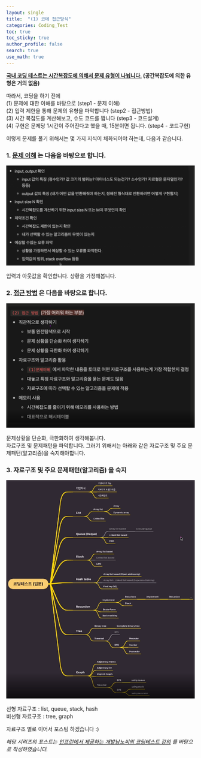 ```yaml
---
layout: single  
title:  "(1) 코테 접근방식"
categories: Coding_Test
toc: true
toc_sticky: true
author_profile: false
search: true
use_math: true
---
```


**<u>국내 코딩 테스트는 시간복잡도에 의해서 문제 유형이 나뉩니다.</u> (공간복잡도에 의한 유형은 거의 없음)**

따라서, 코딩을 하기 전에    
(1) 문제에 대한 이해를 바탕으로 (step1 - 문제 이해)   
(2) 입력 제한을 통해 문제의 유형을 파악합니다 (step2 - 접근방법)   
(3) 시간 복잡도를 계산해보고, 슈도 코드를 짭니다 (step3 - 코드설계)         
(4) 구현은 문제당 1시간이 주어진다고 했을 때, 15분이면 됩니다. (step4 - 코드구현)         

이렇게 문제를 풀기 위해서는 몇 가지 지식이 체화되어야 하는데, 다음과 같습니다.    

### 1. <u>문제 이해</u> 는 다음을 바탕으로 합니다.
<img src="/assets/images/2023-04-01-approach/접근방법2.png" alt="문제이해" style="zoom:80%;" /> <br/>

입력과 아웃값을 확인합니다. 상황을 가정해봅니다.


### 2. <u>접근 방법</u> 은 다음을 바탕으로 합니다.
<img src="/assets/images/2023-04-01-approach/접근방법1.png" alt="문제이해" style="zoom:80%;" /> <br/>

문제상황을 단순화, 극한화하여 생각해봅니다.     
자료구조 및 문제패턴을 파악합니다. 
그러기 위해서는 아래와 같은 자료구조 및 주요 문제패턴(알고리즘)을 숙지해야합니다.    


### 3. 자료구조 및 주요 문제패턴(알고리즘) 을 숙지    
<img src="/assets/images/2023-04-01-approach/2023-04-02-CT.png" alt="개념도" style="zoom:80%;" /> <br/>

선형 자료구조 : list, queue, stack, hash  
비선형 자료구조 : tree, graph   

자료구조 별로 이어서 포스팅 하겠습니다 :)


*해당 시리즈의 포스트는 [인프런에서 제공하는 개발남노씨의 코딩테스트 강의](https://www.inflearn.com/course/%EC%BD%94%EB%94%A9%ED%85%8C%EC%8A%A4%ED%8A%B8-%EC%9E%85%EB%AC%B8-%ED%8C%8C%EC%9D%B4%EC%8D%AC) 를 바탕으로 작성하였습니다.*